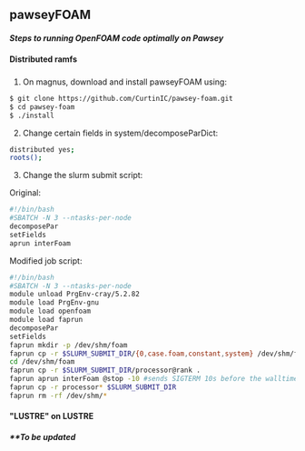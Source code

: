 ## __pawseyFOAM__
#### *Steps to running OpenFOAM code optimally on Pawsey*
#### __Distributed ramfs__
##### 

1. On magnus, download and install pawseyFOAM using:
```sh
$ git clone https://github.com/CurtinIC/pawsey-foam.git
$ cd pawsey-foam
$ ./install
```
2. Change certain fields in system/decomposeParDict:
```sh
distributed yes;
roots();
```
3. Change the slurm submit script:

Original:
```sh
#!/bin/bash
#SBATCH -N 3 --ntasks-per-node
decomposePar
setFields
aprun interFoam
```

Modified job script:
```sh
#!/bin/bash
#SBATCH -N 3 --ntasks-per-node
module unload PrgEnv-cray/5.2.82
module load PrgEnv-gnu
module load openfoam
module load faprun
decomposePar
setFields
faprun mkdir -p /dev/shm/foam
faprun cp -r $SLURM_SUBMIT_DIR/{0,case.foam,constant,system} /dev/shm/foam
cd /dev/shm/foam
faprun cp -r $SLURM_SUBMIT_DIR/processor@rank .
faprun aprun interFoam @stop -10 #sends SIGTERM 10s before the walltime expires - just in time to copy directories back to LUSTRE--being tested]
faprun cp -r processor* $SLURM_SUBMIT_DIR
faprun rm -rf /dev/shm/*
```

#### __"LUSTRE" on LUSTRE__
##### **To be updated


